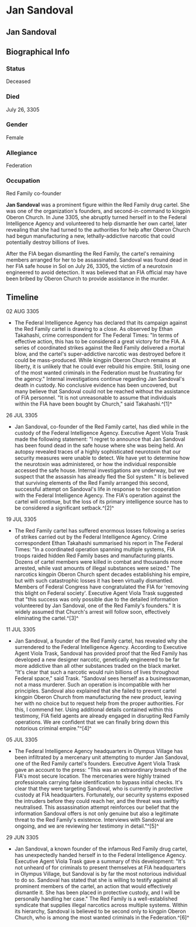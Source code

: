 # Jan Sandoval
## Jan Sandoval

		

## Biographical Info

### Status

Deceased

### Died

July 26, 3305

### Gender

Female

### Allegiance

Federation

### Occupation

Red Family co-founder

**Jan Sandoval** was a prominent figure within the Red Family drug cartel. She was one of the organization's founders, and second-in-command to kingpin Oberon Church. In June 3305, she abruptly turned herself in to the Federal Intelligence Agency and volunteered to help dismantle her own cartel, later revealing that she had turned to the authorities for help after Oberon Church had begun manufacturing a new, lethally-addictive narcotic that could potentially destroy billions of lives.

After the FIA began dismantling the Red Family, the cartel's remaining members arranged for her to be assassinated. Sandoval was found dead in her FIA safe house in Sol on July 26, 3305, the victim of a neurotoxin engineered to avoid detection. It was believed that an FIA official may have been bribed by Oberon Church to provide assistance in the murder.

## Timeline

02 AUG 3305

- The Federal Intelligence Agency has declared that its campaign against the Red Family cartel is drawing to a close. As observed by Ethan Takahashi, crime correspondent for The Federal Times: "In terms of effective action, this has to be considered a great victory for the FIA. A series of coordinated strikes against the Red Family delivered a mortal blow, and the cartel's super-addictive narcotic was destroyed before it could be mass-produced. While kingpin Oberon Church remains at liberty, it is unlikely that he could ever rebuild his empire. Still, losing one of the most wanted criminals in the Federation must be frustrating for the agency." Internal investigations continue regarding Jan Sandoval's death in custody. No conclusive evidence has been uncovered, but many believe that Sandoval could not be reached without the assistance of FIA personnel. "It is not unreasonable to assume that individuals within the FIA have been bought by Church," said Takahashi.^[1]^

26 JUL 3305

- Jan Sandoval, co-founder of the Red Family cartel, has died while in the custody of the Federal Intelligence Agency. Executive Agent Viola Trask made the following statement: "I regret to announce that Jan Sandoval has been found dead in the safe house where she was being held. An autopsy revealed traces of a highly sophisticated neurotoxin that our security measures were unable to detect. We have yet to determine how the neurotoxin was administered, or how the individual responsible accessed the safe house. Internal investigations are underway, but we suspect that the assassin has already fled the Sol system." It is believed that surviving elements of the Red Family arranged this second, successful attempt on Sandoval's life in response to her cooperation with the Federal Intelligence Agency. The FIA's operation against the cartel will continue, but the loss of its primary intelligence source has to be considered a significant setback.^[2]^

19 JUL 3305

- The Red Family cartel has suffered enormous losses following a series of strikes carried out by the Federal Intelligence Agency. Crime correspondent Ethan Takahashi summarised his report in The Federal Times: "In a coordinated operation spanning multiple systems, FIA troops raided hidden Red Family bases and manufacturing plants. Dozens of cartel members were killed in combat and thousands more arrested, while vast amounts of illegal substances were seized." The narcotics kingpin Oberon Church spent decades establishing his empire, but with such catastrophic losses it has been virtually dismantled. Members of Federal Congress have congratulated the FIA for 'removing this blight on Federal society'. Executive Agent Viola Trask suggested that "this success was only possible due to the detailed information volunteered by Jan Sandoval, one of the Red Family's founders." It is widely assumed that Church's arrest will follow soon, effectively eliminating the cartel.^[3]^

11 JUL 3305

- Jan Sandoval, a founder of the Red Family cartel, has revealed why she surrendered to the Federal Intelligence Agency. According to Executive Agent Viola Trask, Sandoval has provided proof that the Red Family has developed a new designer narcotic, genetically engineered to be far more addictive than all other substances traded on the black market. "It's clear that such a narcotic would ruin billions of lives throughout Federal space," said Trask. "Sandoval sees herself as a businesswoman, not a mass murderer. Such an operation is incompatible with her principles. Sandoval also explained that she failed to prevent cartel kingpin Oberon Church from manufacturing the new product, leaving her with no choice but to request help from the proper authorities. For this, I commend her. Using additional details contained within this testimony, FIA field agents are already engaged in disrupting Red Family operations. We are confident that we can finally bring down this notorious criminal empire."^[4]^

05 JUL 3305

- The Federal Intelligence Agency headquarters in Olympus Village has been infiltrated by a mercenary unit attempting to murder Jan Sandoval, one of the Red Family cartel's founders. Executive Agent Viola Trask gave an account to the press: "This was an extraordinary breach of the FIA's most secure location. The mercenaries were highly trained professionals carrying false identification to bypass initial checks. It's clear that they were targeting Sandoval, who is currently in protective custody at FIA headquarters. Fortunately, our security systems exposed the intruders before they could reach her, and the threat was swiftly neutralised. This assassination attempt reinforces our belief that the information Sandoval offers is not only genuine but also a legitimate threat to the Red Family's existence. Interviews with Sandoval are ongoing, and we are reviewing her testimony in detail."^[5]^

29 JUN 3305

- Jan Sandoval, a known founder of the infamous Red Family drug cartel, has unexpectedly handed herself in to the Federal Intelligence Agency. Executive Agent Viola Trask gave a summary of this development: "It's not unheard of for criminals to present themselves at FIA headquarters in Olympus Village, but Sandoval is by far the most notorious individual to do so. Sandoval has stated that she is willing to testify against all prominent members of the cartel, an action that would effectively dismantle it. She has been placed in protective custody, and I will be personally handling her case." The Red Family is a well-established syndicate that supplies illegal narcotics across multiple systems. Within its hierarchy, Sandoval is believed to be second only to kingpin Oberon Church, who is among the most wanted criminals in the Federation.^[6]^